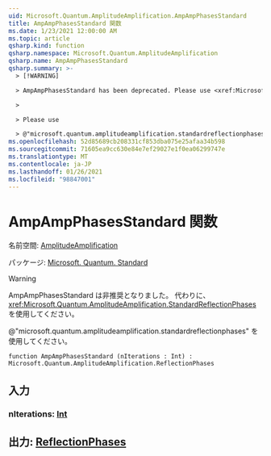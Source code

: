 ```yaml
---
uid: Microsoft.Quantum.AmplitudeAmplification.AmpAmpPhasesStandard
title: AmpAmpPhasesStandard 関数
ms.date: 1/23/2021 12:00:00 AM
ms.topic: article
qsharp.kind: function
qsharp.namespace: Microsoft.Quantum.AmplitudeAmplification
qsharp.name: AmpAmpPhasesStandard
qsharp.summary: >-
  > [!WARNING]

  > AmpAmpPhasesStandard has been deprecated. Please use <xref:Microsoft.Quantum.AmplitudeAmplification.StandardReflectionPhases> instead.

  >

  > Please use

  > @"microsoft.quantum.amplitudeamplification.standardreflectionphases".
ms.openlocfilehash: 52d85689cb208331cf853dba075e25afaa34b598
ms.sourcegitcommit: 71605ea9cc630e84e7ef29027e1f0ea06299747e
ms.translationtype: MT
ms.contentlocale: ja-JP
ms.lasthandoff: 01/26/2021
ms.locfileid: "98847001"
---
```

# <a name="ampampphasesstandard-function"></a>AmpAmpPhasesStandard 関数

名前空間: [AmplitudeAmplification](xref:Microsoft.Quantum.AmplitudeAmplification)

パッケージ: [Microsoft. Quantum. Standard](https://nuget.org/packages/Microsoft.Quantum.Standard)


> [!WARNING]
> AmpAmpPhasesStandard は非推奨となりました。 代わりに、<xref:Microsoft.Quantum.AmplitudeAmplification.StandardReflectionPhases> を使用してください。
>
> @"microsoft.quantum.amplitudeamplification.standardreflectionphases" を使用してください。



```qsharp
function AmpAmpPhasesStandard (nIterations : Int) : Microsoft.Quantum.AmplitudeAmplification.ReflectionPhases
```


## <a name="input"></a>入力

### <a name="niterations--int"></a>nIterations: [Int](xref:microsoft.quantum.lang-ref.int)





## <a name="output--reflectionphases"></a>出力: [ReflectionPhases](xref:Microsoft.Quantum.AmplitudeAmplification.ReflectionPhases)

